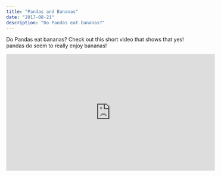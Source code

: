 ```yaml
---
title: "Pandas and Bananas"
date: "2017-08-21"
description: "Do Pandas eat bananas?"
---
```


Do Pandas eat bananas? Check out this short video that shows that yes! pandas do seem to really enjoy bananas!

<iframe width="560" height="315" src="https://www.youtube.com/embed/4SZl1r2O_bY" frameborder="0" allowfullscreen></iframe>